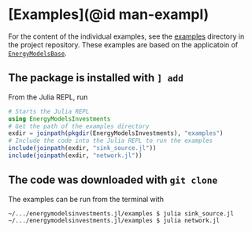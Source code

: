 # [Examples](@id man-exampl)

For the content of the individual examples, see the [examples](https://github.com/EnergyModelsX/EnergyModelsInvestments.jl/tree/main/examples) directory in the project repository.
These examples are based on the applicatoin of [`EnergyModelsBase`](https://energymodelsx.github.io/EnergyModelsBase.jl/stable/).

## The package is installed with `] add`

From the Julia REPL, run

```julia
# Starts the Julia REPL
using EnergyModelsInvestments
# Get the path of the examples directory
exdir = joinpath(pkgdir(EnergyModelsInvestments), "examples")
# Include the code into the Julia REPL to run the examples
include(joinpath(exdir, "sink_source.jl"))
include(joinpath(exdir, "network.jl"))
```

## The code was downloaded with `git clone`

The examples can be run from the terminal with

```shell script
~/.../energymodelsinvestments.jl/examples $ julia sink_source.jl
~/.../energymodelsinvestments.jl/examples $ julia network.jl
```
